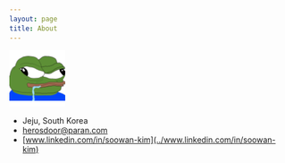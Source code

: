 ```yaml
---
layout: page
title: About
---
```

![about](public/165c2d377c749dfb6.jpg)

- Jeju, South Korea
- herosdoor@paran.com
- [www.linkedin.com/in/soowan-kim](../www.linkedin.com/in/soowan-kim)
